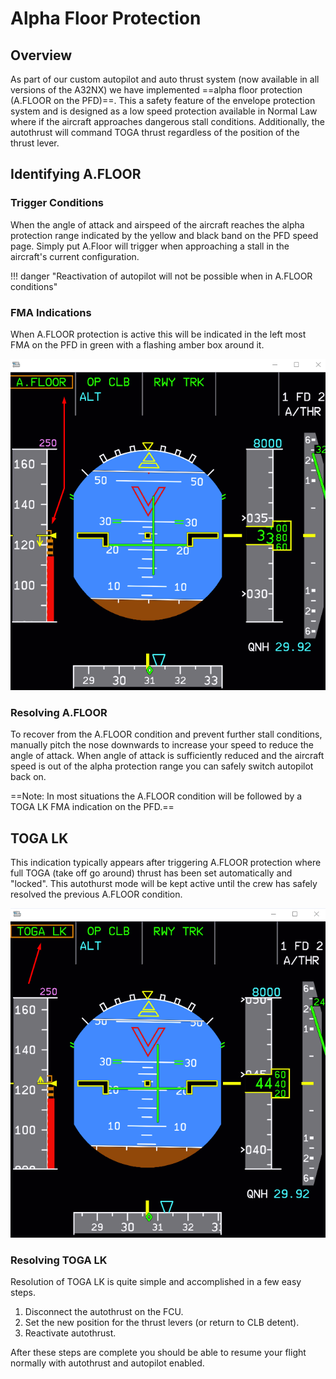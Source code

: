 # Alpha Floor Protection

## Overview

As part of our custom autopilot and auto thrust system (now available in all versions of the A32NX) we have implemented ==alpha floor protection (A.FLOOR on the PFD)==. This a safety feature of the envelope protection system and is designed as a low speed protection available in Normal Law where if the aircraft approaches dangerous stall conditions. Additionally, the autothrust will command TOGA thrust regardless of the position of the thrust lever.  

## Identifying A.FLOOR

### Trigger Conditions

When the angle of attack and airspeed of the aircraft reaches the alpha protection range indicated by the yellow and black band on the PFD speed page. Simply put A.Floor will trigger when approaching a stall in the aircraft's current configuration.

!!! danger "Reactivation of autopilot will not be possible when in A.FLOOR conditions"

### FMA Indications

When A.FLOOR protection is active this will be indicated in the left most FMA on the PFD in green with a flashing amber box around it. 

![A.FLOOR](../assets/feature-guides/afloor1.png)

### Resolving A.FLOOR

To recover from the A.FLOOR condition and prevent further stall conditions, manually pitch the nose downwards to increase your speed to reduce the angle of attack. When angle of attack is sufficiently reduced and the aircraft speed is out of the alpha protection range you can safely switch autopilot back on. 

==Note: In most situations the A.FLOOR condition will be followed by a TOGA LK FMA indication on the PFD.==

## TOGA LK

This indication typically appears after triggering A.FLOOR protection where full TOGA (take off go around) thrust has been set automatically and "locked". This autothurst mode will be kept active until the crew has safely resolved the previous A.FLOOR condition. 

![tglk](../assets/feature-guides/tglk1.png)

### Resolving TOGA LK

Resolution of TOGA LK is quite simple and accomplished in a few easy steps.

1. Disconnect the autothrust on the FCU.
2. Set the new position for the thrust levers (or return to CLB detent).
3. Reactivate autothrust. 

After these steps are complete you should be able to resume your flight normally with autothrust and autopilot enabled. 